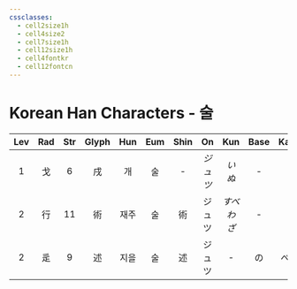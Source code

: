 ```yaml
---
cssclasses:
  - cell2size1h
  - cell4size2
  - cell7size1h
  - cell12size1h
  - cell4fontkr
  - cell12fontcn
---
```


# Korean Han Characters - 술

| Lev | Rad | Str | Glyph | Hun | Eum | Shin |  On   |    Kun     | Base | Kana | Simp |   Man    |  Can  | Viet  |
| :-: | :-: | :-: | :---: | :-: | :-: | :--: | :---: | :--------: | :--: | :--: | :--: | :------: | :---: | :---: |
|  1  |  戈  |  6  |   戌   |  개  |  술  |  -   | *ジュツ* |    *いぬ*    |  -   |  -   |  -   | qu<br>xū | seot1 | tuất  |
|  2  |  行  | 11  |   術   | 재주  |  술  |  術   |  ジュツ  | *すべ<br>わざ* |  -   |  -   |  术   |   shù    | seot6 | thuật |
|  2  |  辵  |  9  |   述   | 지을  |  술  |  述   |  ジュツ  |     -      |  の   |  べる  |  述   |   shù    | seot6 | thuật |
